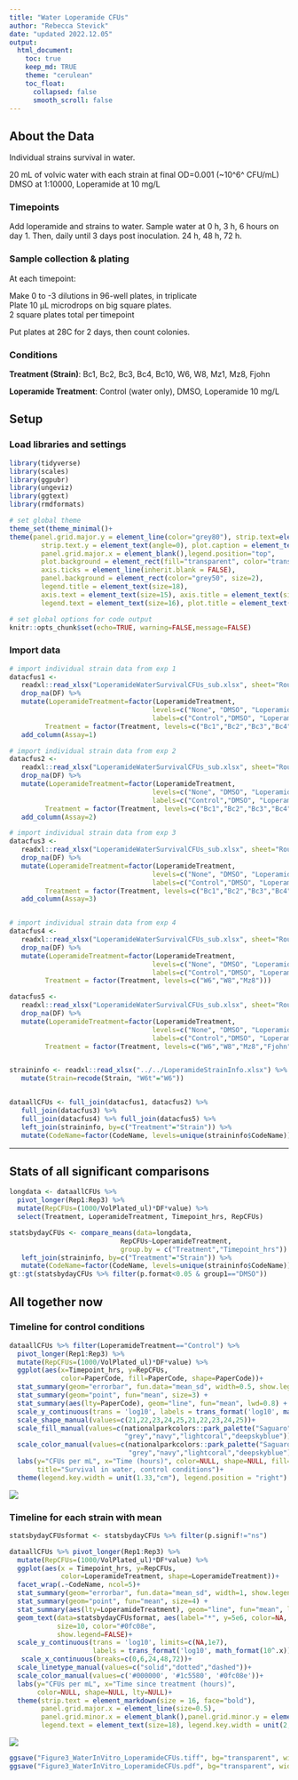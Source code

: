 ```yaml
---
title: "Water Loperamide CFUs"
author: "Rebecca Stevick"
date: "updated 2022.12.05"
output:
  html_document:
    toc: true
    keep_md: TRUE
    theme: "cerulean"
    toc_float:
      collapsed: false
      smooth_scroll: false
---
```


## About the Data

Individual strains survival in water.

20 mL of volvic water with each strain at final OD=0.001 (~10^6^ CFU/mL)\
DMSO at 1:10000, Loperamide at 10 mg/L

### Timepoints

Add loperamide and strains to water.
Sample water at 0 h, 3 h, 6 hours on day 1.
Then, daily until 3 days post inoculation. 24 h, 48 h, 72 h.


### Sample collection & plating

At each timepoint:

Make 0 to -3 dilutions in 96-well plates, in triplicate\
Plate 10 µL microdrops on big square plates.\
2 square plates total per timepoint


Put plates at 28C for 2 days, then count colonies.

### Conditions

**Treatment (Strain)**: Bc1, Bc2, Bc3, Bc4, Bc10, W6, W8, Mz1, Mz8, Fjohn

**Loperamide Treatment**: Control (water only), DMSO, Loperamide 10 mg/L



## Setup

### Load libraries and settings


```r
library(tidyverse)
library(scales)
library(ggpubr)
library(ungeviz)
library(ggtext)
library(rmdformats)

# set global theme
theme_set(theme_minimal()+
theme(panel.grid.major.y = element_line(color="grey80"), strip.text=element_text(size=16),
        strip.text.y = element_text(angle=0), plot.caption = element_text(size=10),
        panel.grid.major.x = element_blank(),legend.position="top",
        plot.background = element_rect(fill="transparent", color="transparent"),
        axis.ticks = element_line(inherit.blank = FALSE),
        panel.background = element_rect(color="grey50", size=2),
        legend.title = element_text(size=18),
        axis.text = element_text(size=15), axis.title = element_text(size=18),
        legend.text = element_text(size=16), plot.title = element_text(hjust=0.5)))

# set global options for code output
knitr::opts_chunk$set(echo=TRUE, warning=FALSE,message=FALSE)
```

### Import data


```r
# import individual strain data from exp 1
datacfus1 <-
   readxl::read_xlsx("LoperamideWaterSurvivalCFUs_sub.xlsx", sheet="Round1") %>%
   drop_na(DF) %>%
   mutate(LoperamideTreatment=factor(LoperamideTreatment,
                                    levels=c("None", "DMSO", "Loperamide 10 mg/L"),
                                    labels=c("Control","DMSO", "Loperamide")),
         Treatment = factor(Treatment, levels=c("Bc1","Bc2","Bc3","Bc4","Bc10"))) %>%
   add_column(Assay=1)

# import individual strain data from exp 2
datacfus2 <-
   readxl::read_xlsx("LoperamideWaterSurvivalCFUs_sub.xlsx", sheet="Round2") %>%
   drop_na(DF) %>%
   mutate(LoperamideTreatment=factor(LoperamideTreatment,
                                    levels=c("None", "DMSO", "Loperamide 10 mg/L"),
                                    labels=c("Control","DMSO", "Loperamide")),
         Treatment = factor(Treatment, levels=c("Bc1","Bc2","Bc3","Bc4","Bc10"))) %>%
   add_column(Assay=2)

# import individual strain data from exp 3
datacfus3 <-
   readxl::read_xlsx("LoperamideWaterSurvivalCFUs_sub.xlsx", sheet="Round3") %>%
   drop_na(DF) %>%
   mutate(LoperamideTreatment=factor(LoperamideTreatment,
                                    levels=c("None", "DMSO", "Loperamide 10 mg/L"),
                                    labels=c("Control","DMSO", "Loperamide")),
         Treatment = factor(Treatment, levels=c("Bc1","Bc2","Bc3","Bc4","Bc10"))) %>%
   add_column(Assay=3)


# import individual strain data from exp 4
datacfus4 <-
   readxl::read_xlsx("LoperamideWaterSurvivalCFUs_sub.xlsx", sheet="Round4") %>%
   drop_na(DF) %>%
   mutate(LoperamideTreatment=factor(LoperamideTreatment,
                                    levels=c("None", "DMSO", "Loperamide 10 mg/L"),
                                    labels=c("Control","DMSO", "Loperamide")),
         Treatment = factor(Treatment, levels=c("W6","W8","Mz8")))

datacfus5 <-
   readxl::read_xlsx("LoperamideWaterSurvivalCFUs_sub.xlsx", sheet="Round5") %>%
   drop_na(DF) %>%
   mutate(LoperamideTreatment=factor(LoperamideTreatment,
                                    levels=c("None", "DMSO", "Loperamide 10 mg/L"),
                                    labels=c("Control","DMSO", "Loperamide")),
         Treatment = factor(Treatment, levels=c("W6","W8","Mz8","Fjohn","Mz1")))


straininfo <- readxl::read_xlsx("../../LoperamideStrainInfo.xlsx") %>%
   mutate(Strain=recode(Strain, "W6t"="W6"))


dataallCFUs <- full_join(datacfus1, datacfus2) %>%
   full_join(datacfus3) %>%
   full_join(datacfus4) %>% full_join(datacfus5) %>%
   left_join(straininfo, by=c("Treatment"="Strain")) %>%
   mutate(CodeName=factor(CodeName, levels=unique(straininfo$CodeName)))
```

------------------------------------------------------------------------


## Stats of all significant comparisons


```r
longdata <- dataallCFUs %>%
  pivot_longer(Rep1:Rep3) %>%
  mutate(RepCFUs=(1000/VolPlated_ul)*DF*value) %>%
  select(Treatment, LoperamideTreatment, Timepoint_hrs, RepCFUs)

statsbydayCFUs <- compare_means(data=longdata,
                            RepCFUs~LoperamideTreatment,
                            group.by = c("Treatment","Timepoint_hrs")) %>%
   left_join(straininfo, by=c("Treatment"="Strain")) %>%
   mutate(CodeName=factor(CodeName, levels=unique(straininfo$CodeName)))
gt::gt(statsbydayCFUs %>% filter(p.format<0.05 & group1=="DMSO"))
```



## All together now

### Timeline for control conditions


```r
dataallCFUs %>% filter(LoperamideTreatment=="Control") %>%
  pivot_longer(Rep1:Rep3) %>%
  mutate(RepCFUs=(1000/VolPlated_ul)*DF*value) %>%
  ggplot(aes(x=Timepoint_hrs, y=RepCFUs,
             color=PaperCode, fill=PaperCode, shape=PaperCode))+
  stat_summary(geom="errorbar", fun.data="mean_sd", width=0.5, show.legend = FALSE)+
  stat_summary(geom="point", fun="mean", size=3) +
  stat_summary(aes(lty=PaperCode), geom="line", fun="mean", lwd=0.8) +
  scale_y_continuous(trans = 'log10', labels = trans_format('log10', math_format(10^.x)))+
  scale_shape_manual(values=c(21,22,23,24,25,21,22,23,24,25))+
  scale_fill_manual(values=c(nationalparkcolors::park_palette("Saguaro", n=6),
                             "grey","navy","lightcoral","deepskyblue"))+
  scale_color_manual(values=c(nationalparkcolors::park_palette("Saguaro", n=6),
                              "grey","navy","lightcoral","deepskyblue"))+
  labs(y="CFUs per mL", x="Time (hours)", color=NULL, shape=NULL, fill=NULL, lty=NULL,
       title="Survival in water, control conditions")+
  theme(legend.key.width = unit(1.33,"cm"), legend.position = "right")
```

![](WaterSurvivalCFUs_loperamide_figure3_files/figure-html/timelineplotcontrolall-1.png)<!-- -->


### Timeline for each strain with mean


```r
statsbydayCFUsformat <- statsbydayCFUs %>% filter(p.signif!="ns")

dataallCFUs %>% pivot_longer(Rep1:Rep3) %>%
  mutate(RepCFUs=(1000/VolPlated_ul)*DF*value) %>%
  ggplot(aes(x = Timepoint_hrs, y=RepCFUs,
             color=LoperamideTreatment, shape=LoperamideTreatment))+
  facet_wrap(.~CodeName, ncol=5)+
  stat_summary(geom="errorbar", fun.data="mean_sd", width=1, show.legend = FALSE)+
  stat_summary(geom="point", fun="mean", size=4) +
  stat_summary(aes(lty=LoperamideTreatment), geom="line", fun="mean", lwd=1) +
  geom_text(data=statsbydayCFUsformat, aes(label="*", y=5e6, color=NA, shape=NA),
            size=10, color="#0fc08e",
            show.legend=FALSE)+
  scale_y_continuous(trans = 'log10', limits=c(NA,1e7),
                     labels = trans_format('log10', math_format(10^.x)))+
   scale_x_continuous(breaks=c(0,6,24,48,72))+
  scale_linetype_manual(values=c("solid","dotted","dashed"))+
  scale_color_manual(values=c('#000000', '#1c5580', '#0fc08e'))+
  labs(y="CFUs per mL", x="Time since treatment (hours)",
       color=NULL, shape=NULL, lty=NULL)+
  theme(strip.text = element_markdown(size = 16, face="bold"),
        panel.grid.major.x = element_line(size=0.5),
        panel.grid.minor.x = element_blank(),panel.grid.minor.y = element_blank(),
        legend.text = element_text(size=18), legend.key.width = unit(2,"cm"))
```

![](WaterSurvivalCFUs_loperamide_figure3_files/figure-html/timelineplotall-1.png)<!-- -->

```r
ggsave("Figure3_WaterInVitro_LoperamideCFUs.tiff", bg="transparent", width = 19, height = 9.5)
ggsave("Figure3_WaterInVitro_LoperamideCFUs.pdf", bg="transparent", width = 19, height = 9.5)
```
